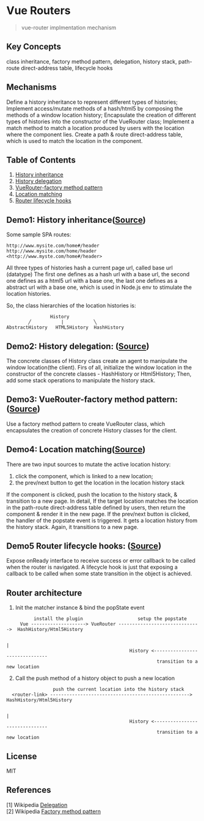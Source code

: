 # Vue Routers
> vue-router implmentation mechanism

## Key Concepts
class inheritance, factory method pattern, delegation, 
history stack, path-route direct-address table, lifecycle hooks

## Mechanisms
Define a history inheritance to represent different types of histories;
Implement access/mutate methods of a hash/html5 by composing the methods 
of a window location history;
Encapsulate the creation of different types of histories into the constructor of
the VueRouter class;
Implement a match method to match a location produced by users with the location where
the component lies. Create a path & route direct-address table, which is used to 
match the location in the <router-link> component. 

## Table of Contents
1. [History inheritance](#demo1-history-inheritancesource)
2. [History delegation](#demo2-history-delegation-source)
3. [VueRouter-factory method pattern](#demo3-vuerouter-factory-method-pattern-source)
4. [Location matching](#demo4-location-matchingsource)
5. [Router lifecycle hooks](#demo5-router-lifecycle-hooks-source)

## Demo1: History inheritance([Source](https://github.com/21hook/vue-router-mechanism/tree/master/demo1/history))
Some sample SPA routes:
```
http://www.mysite.com/home#/header 
http://www.mysite.com/home/header  
<http://www.myste.com/home#/header>
```
All three types of histories hash a current page url, called base url (datatype)
The first one defines as a hash url with a base url,
the second one defines as a html5 url with a base one,
the last one defines as a abstract url with a base one, which is used in Node.js 
env to stimulate the location histories.


So, the class hierarchies of the location histories is:
```
                History
        ╱           |           ╲
AbstractHistory   HTML5History  HashHistory
```
## Demo2: History delegation: ([Source](https://github.com/21hook/vue-router-mechanism/tree/master/demo2/history))
The concrete classes of History class create an agent to manipulate the window location(the client).
Firs of all, initialize the window location in the constructor of the concrete classes - HashHistory or Html5History;
Then, add some stack operations to manipulate the history stack.

## Demo3: VueRouter-factory method pattern: ([Source](https://github.com/21hook/vue-router-mechanism/tree/master/demo3))
Use a factory method pattern to create VueRouter class, which encapsulates the creation of concrete History classes
for the client.

## Demo4: Location matching([Source](https://github.com/21hook/vue-router-mechanism/tree/master/demo4))
There are two input sources to mutate the active location history:
1. click the <router-link> component, which is linked to a new location;
2. the prev/next button to get the location in the location history stack

If the <router-link> component is clicked, push the location to the history stack, & transition to a new page. 
In detail, If the target location matches the location in the path-route direct-address table 
defined by users, then return the component & render it in the new page.
If the prev/next button is clicked, the handler of the popstate event is triggered. It gets a location history from 
the history stack. Again, it transitions to a new page.

## Demo5 Router lifecycle hooks: ([Source](https://github.com/21hook/vue-router-mechanism/tree/master/demo5/history))
Expose onReady interface to receive success or error callback to be called when the router is navigated.
A lifecycle hook is just that exposing a callback to be called when some state transition in the object is achieved.

## Router architecture
1. Init the matcher instance & bind the popState event
```       
          install the plugin                    setup the popstate  
     Vue --------------------> VueRouter ------------------------------>  HashHistory/Html5History 
     
                                                                                    |
                                             History <-------------------------------
                                                       transition to a new location 
```
2. Call the push method of a history object to push a new location

```            
                 push the current location into the history stack
  <router-link> ---------------------------------------------------> HashHistory/Html5History 
         
                                                                                    |
                                             History <-------------------------------
                                                       transition to a new location 
```

## License
MIT

## References
[1] Wikipedia [Delegation](https://en.wikipedia.org/wiki/Delegation) <br>
[2] Wikipedia [Factory method pattern](https://en.wikipedia.org/wiki/Factory_method_pattern)

